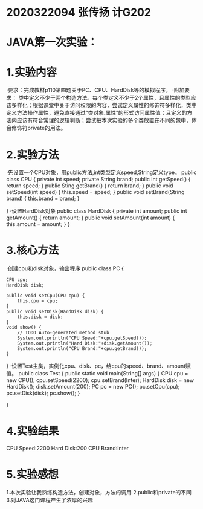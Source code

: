 # 2020322094 张传扬 计G202
# JAVA第一次实验：
# 1.实验内容
·要求：完成教材p110第四题关于PC、CPU、HardDisk等的模拟程序。
·附加要求：
类中定义不少于两个构造方法。每个类定义不少于2个属性，且属性的类型应该多样化；根据课堂中关于访问权限的内容，尝试定义属性的修饰符多样化，类中定义方法操作属性，避免直接通过“类对象.属性”的形式访问属性值；且定义的方法内应该有符合常理的逻辑判断；尝试把本次实验的多个类放置在不同的包中，体会修饰符private的用法。
# 2.实验方法
·先设置一个CPU对象，用public方法,int类型定义speed,String定义type。
public class CPU {
	private int speed;
	private String brand;
	public int getSpeed() {
		return speed;
	}
	public Sting getBrand() {
		return brand;
	}
	public void setSpeed(int speed) {
		this.speed = speed;
	}
	public void setBrand(String brand) {
		this.brand = brand;
	}

}
·设置HardDisk对象
public class HardDisk {
	private int amount;
	public int getAmount() {
		return amount;
	}
	public void setAmount(int amount) {
		this.amount = amount;
	}
}
# 3.核心方法
·创建cpu和disk对象，输出程序
public class PC {
	
	CPU cpu;
	HardDisk disk;
	
	public void setCpu(CPU cpu) {
		this.cpu = cpu;
	}
	public void setDisk(HardDisk disk) {
		this.disk = disk;
	}
	void show() {
		// TODO Auto-generated method stub
		System.out.println("CPU Speed:"+cpu.getSpeed());
		System.out.println("Hard Disk:"+disk.getAmount());
		System.out.println("CPU Brand:"+cpu.getBrand());
	}

}
·设置Test主类，实例化cpu、disk、pc，给cpu的speed、brand、amount赋值。
public class Test {
	public static void main(String[] args) {
		CPU cpu = new CPU();
		cpu.setSpeed(2200);
		cpu.setBrand(Inter);
		HardDisk disk = new HardDisk();
		disk.setAmount(200);
		PC pc = new PC();
		pc.setCpu(cpu);
		pc.setDisk(disk);
		pc.show();
	}

}
# 4.实验结果
CPU Speed:2200
Hard Disk:200
CPU Brand:Inter
# 5.实验感想
  1.本次实验让我熟练构造方法，创建对象，方法的调用
  2.public和private的不同
  3.对JAVA这门课程产生了浓厚的兴趣
  

